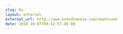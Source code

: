 ```yaml
---
slug: 6z
layout: external
external_url: http://www.komodomedia.com/download/
date: 2010-10-07T09:12:57-05:00
---
```

